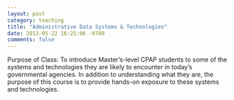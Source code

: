 ```yaml
---
layout: post
category: teaching
title: "Administrative Data Systems & Technologies"
date: 2013-05-22 16:25:06 -0700
comments: false
---
```


Purpose of Class:  To introduce Master’s-level CPAP students to some of the systems and technologies they are likely to encounter in today’s governmental agencies. In addition to understanding what they are, the purpose of this course is to provide hands-on exposure to these systems and technologies. 
